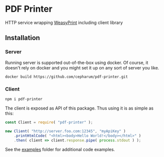 # PDF Printer

HTTP service wrapping [WeasyPrint](http://weasyprint.org/) including client library

## Installation

### Server

Running server is supported out-of-the-box using docker. Of course, it doesn't rely on docker and you might set it up on any sort of server you like.

```
docker build https://github.com/cepharum/pdf-printer.git
```

### Client

```
npm i pdf-printer
```

The client is exposed as API of this package. Thus using it is as simple as this:

```javascript
const Client = require( "pdf-printer" );

new Client( "http://server.foo.com:12345", "myApiKey" )
	.printHtmlCode( "<html><body>Hello World!</body></html>" )
	.then( client => client.response.pipe( process.stdout ) );
```

See the [examples](examples) folder for additional code examples.

